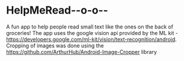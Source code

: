 # HelpMeRead--o-o--
A fun app to help people read small text like the ones on the back of groceries!
The app uses the google vision api provided by the ML kit -https://developers.google.com/ml-kit/vision/text-recognition/android.
Cropping of images was done using the https://github.com/ArthurHub/Android-Image-Cropper library

